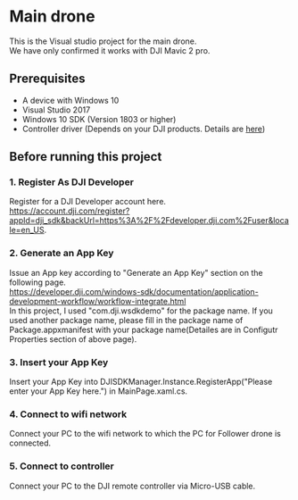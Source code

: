 # Main drone
This is the Visual studio project for the main drone.  
We have only confirmed it works with DJI Mavic 2 pro.

## Prerequisites

* A device with Windows 10
* Visual Studio 2017
* Windows 10 SDK (Version 1803 or higher)
* Controller driver (Depends on your DJI products. Details are [here](https://developer.dji.com/windows-sdk/documentation/connection/Mavic2.html))


## Before running this project

### 1. Register As DJI Developer

Register for a DJI Developer account here.  
https://account.dji.com/register?appId=dji_sdk&backUrl=https%3A%2F%2Fdeveloper.dji.com%2Fuser&locale=en_US.

### 2. Generate an App Key

Issue an App key according to "Generate an App Key" section on the following page.  
https://developer.dji.com/windows-sdk/documentation/application-development-workflow/workflow-integrate.html  
In this project, I used "com.dji.wsdkdemo" for the package name. If you used another package name, please fill in the package name of Package.appxmanifest with your package name(Detailes are in Configutr Properties section of above page).

### 3. Insert your App Key

Insert your App Key into DJISDKManager.Instance.RegisterApp("Please enter your App Key here.") in MainPage.xaml.cs.

### 4. Connect to wifi network

Connect your PC to the wifi network to which the PC for Follower drone is connected.

### 5. Connect to controller

Connect your PC to the DJI remote controller via Micro-USB cable.